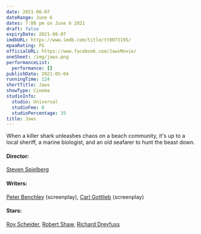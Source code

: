 ```yaml
---
date: 2021-06-07
dateRange: June 6
dates: 7:00 pm on June 6 2021
draft: false
expiryDate: 2021-06-07
imdbURL: https://www.imdb.com/title/tt0073195/
mpaaRating: PG
officialURL: https://www.facebook.com/JawsMovie/
oneSheet: /img/jaws.png
performanceList:
  performance: []
publishDate: 2021-05-04
runningTime: 124
shortTitle: Jaws
showType: Cinema
studioInfo:
  studio: Universal
  studioFee: 0
  studioPercentage: 35
title: Jaws
---
```


When a killer shark unleashes chaos on a beach community, it's up to a local sheriff, a marine biologist, and an old seafarer to hunt the beast down.

#### Director:

[Steven Spielberg](https://www.imdb.com/name/nm0000229/?ref_=tt_ov_dr)

#### Writers:

[Peter Benchley](https://www.imdb.com/name/nm0001940/?ref_=tt_ov_wr) (screenplay), [Carl Gottlieb](https://www.imdb.com/name/nm0331956/?ref_=tt_ov_wr) (screenplay)

#### Stars:

[Roy Scheider](https://www.imdb.com/name/nm0001702/?ref_=tt_ov_st_sm), [Robert Shaw](https://www.imdb.com/name/nm0001727/?ref_=tt_ov_st_sm), [Richard Dreyfuss](https://www.imdb.com/name/nm0000377/?ref_=tt_ov_st_sm)
